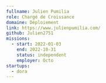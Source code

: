 ```yaml
---
fullname: Julien Pumilia
role: Chargé de Croissance
domaine: Déploiement
link: https://www.julienpumilia.com/
github: Julien2751
missions:
  - start: 2022-01-03
    end: 2022-10-31
    status: independent
    employer: Octo
startups:
  - dora
---
```


